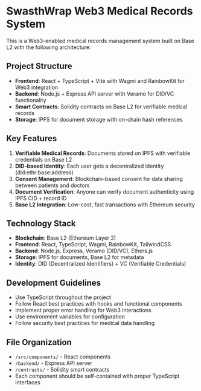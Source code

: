<!-- Use this file to provide workspace-specific custom instructions to Copilot. For more details, visit https://code.visualstudio.com/docs/copilot/copilot-customization#_use-a-githubcopilotinstructionsmd-file -->

# SwasthWrap Web3 Medical Records System

This is a Web3-enabled medical records management system built on Base L2 with the following architecture:

## Project Structure
- **Frontend**: React + TypeScript + Vite with Wagmi and RainbowKit for Web3 integration
- **Backend**: Node.js + Express API server with Veramo for DID/VC functionality  
- **Smart Contracts**: Solidity contracts on Base L2 for verifiable medical records
- **Storage**: IPFS for document storage with on-chain hash references

## Key Features
1. **Verifiable Medical Records**: Documents stored on IPFS with verifiable credentials on Base L2
2. **DID-based Identity**: Each user gets a decentralized identity (did:ethr:base:address)
3. **Consent Management**: Blockchain-based consent for data sharing between patients and doctors
4. **Document Verification**: Anyone can verify document authenticity using IPFS CID + record ID
5. **Base L2 Integration**: Low-cost, fast transactions with Ethereum security

## Technology Stack
- **Blockchain**: Base L2 (Ethereum Layer 2)
- **Frontend**: React, TypeScript, Wagmi, RainbowKit, TailwindCSS
- **Backend**: Node.js, Express, Veramo (DID/VC), Ethers.js
- **Storage**: IPFS for documents, Base L2 for metadata
- **Identity**: DID (Decentralized Identifiers) + VC (Verifiable Credentials)

## Development Guidelines
- Use TypeScript throughout the project
- Follow React best practices with hooks and functional components
- Implement proper error handling for Web3 interactions
- Use environment variables for configuration
- Follow security best practices for medical data handling

## File Organization
- `/src/components/` - React components
- `/backend/` - Express API server
- `/contracts/` - Solidity smart contracts
- Each component should be self-contained with proper TypeScript interfaces
